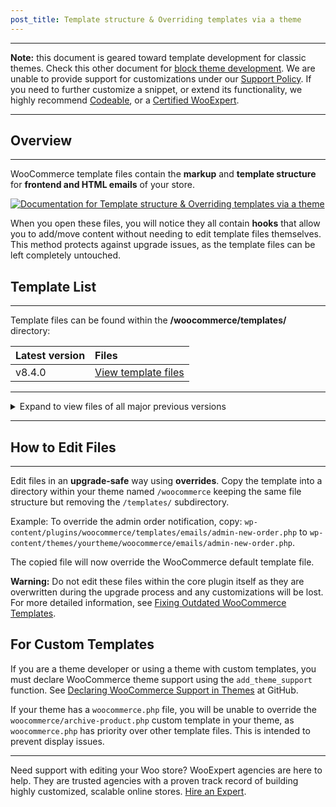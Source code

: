 ```yaml
---
post_title: Template structure & Overriding templates via a theme
---
```


---

**Note:** this document is geared toward template development for classic themes. Check this other document for [block theme development](../../plugins/woocommerce-blocks/docs/designers/theming/README.md).
We are unable to provide support for customizations under our [Support Policy](http://woocommerce.com/support-policy/). If you
need to further customize a snippet, or extend its functionality, we highly
recommend [Codeable](https://codeable.io/?ref=z4Hnp), or a [Certified WooExpert](https://woocommerce.com/experts/).

---

## Overview

---

WooCommerce template files contain the **markup** and **template structure** for **frontend and HTML emails** of your
store.

[![Documentation for Template structure & Overriding templates via a theme](https://embed-ssl.wistia.com/deliveries/a2f57c5896505b39952aa8411a474066.jpg?image_play_button_size=2x&amp;image_crop_resized=960x540&amp;image_play_button=1&amp;image_play_button_color=694397e0)](https://woocommerce.com/document/template-structure/?wvideo=8mvl4bro0g)

When you open these files, you will notice they all contain **hooks** that allow you to add/move content without needing
to edit template files themselves. This method protects against upgrade issues, as the template files can be left
completely untouched.

## Template List

---

Template files can be found within the **/woocommerce/templates/** directory:

| Latest version | Files                                                                                                      |
|:---------------|:-----------------------------------------------------------------------------------------------------------|
| v8.4.0         | [View template files](https://github.com/woocommerce/woocommerce/tree/8.4.0/plugins/woocommerce/templates) |

---
<!-- markdownlint-disable MD033 -->
<details>
<summary>Expand to view files of all major previous versions</summary>

| Version | Files                                                                                                      |
|---------|------------------------------------------------------------------------------------------------------------|
| v8.3.0  | [View template files](https://github.com/woocommerce/woocommerce/tree/8.3.0/plugins/woocommerce/templates) |
| v8.2.0  | [View template files](https://github.com/woocommerce/woocommerce/tree/8.2.0/plugins/woocommerce/templates) |
| v.8.1.0 | [View template files](https://github.com/woocommerce/woocommerce/tree/8.1.0/plugins/woocommerce/templates) |
| v8.0.0  | [View template files](https://github.com/woocommerce/woocommerce/tree/8.0.0/plugins/woocommerce/templates) |
| v7.9.0  | [View template files](https://github.com/woocommerce/woocommerce/tree/7.9.0/plugins/woocommerce/templates) |
| v7.8.0  | [View template files](https://github.com/woocommerce/woocommerce/tree/7.8.0/plugins/woocommerce/templates) |
| v7.7.0  | [View template files](https://github.com/woocommerce/woocommerce/tree/7.7.0/plugins/woocommerce/templates) |
| v7.6.0  | [View template files](https://github.com/woocommerce/woocommerce/tree/7.6.0/plugins/woocommerce/templates) |
| v7.5.0  | [View template files](https://github.com/woocommerce/woocommerce/tree/7.5.0/plugins/woocommerce/templates) |
| v7.4.0  | [View template files](https://github.com/woocommerce/woocommerce/tree/7.4.0/plugins/woocommerce/templates) |
| v7.3.0  | [View template files](https://github.com/woocommerce/woocommerce/tree/7.3.0/plugins/woocommerce/templates) |
| v7.2.0  | [View template files](https://github.com/woocommerce/woocommerce/tree/7.2.0/plugins/woocommerce/templates) |
| v7.1.0  | [View template files](https://github.com/woocommerce/woocommerce/tree/7.1.0/plugins/woocommerce/templates) |
| v7.0.0  | [View template files](https://github.com/woocommerce/woocommerce/tree/7.0.0/plugins/woocommerce/templates) |
| v6.9.0  | [View template files](https://github.com/woocommerce/woocommerce/tree/6.9.0/plugins/woocommerce/templates) |
| v6.8.0  | [View template files](https://github.com/woocommerce/woocommerce/tree/6.8.0/plugins/woocommerce/templates) |
| v6.7.0  | [View template files](https://github.com/woocommerce/woocommerce/tree/6.7.0/plugins/woocommerce/templates) |
| v6.6.0  | [View template files](https://github.com/woocommerce/woocommerce/tree/6.6.0/plugins/woocommerce/templates) |
| v6.5.0  | [View template files](https://github.com/woocommerce/woocommerce/tree/6.5.0/plugins/woocommerce/templates) |
| v6.4.0  | [View template files](https://github.com/woocommerce/woocommerce/tree/6.4.0/plugins/woocommerce/templates) |
| v6.3.0  | [View template files](https://github.com/woocommerce/woocommerce/tree/6.3.0/plugins/woocommerce/templates) |
| v6.2.0  | [View template files](https://github.com/woocommerce/woocommerce/tree/6.2.0/plugins/woocommerce/templates) |
| v6.1.0  | [View template files](https://github.com/woocommerce/woocommerce/tree/6.1.0/plugins/woocommerce/templates) |
| v6.0.0  | [View template files](https://github.com/woocommerce/woocommerce/tree/6.0.0/plugins/woocommerce/templates) |
| v5.9.0  | [View template files](https://github.com/woocommerce/woocommerce/tree/5.9.0/templates)                     |
| v5.8.0  | [View template files](https://github.com/woocommerce/woocommerce/tree/5.8.0/templates)                     |
| v5.7.0  | [View template files](https://github.com/woocommerce/woocommerce/tree/5.7.0/templates)                     |
| v5.6.0  | [View template files](https://github.com/woocommerce/woocommerce/tree/5.6.0/templates)                     |
| v5.5.0  | [View template files](https://github.com/woocommerce/woocommerce/tree/5.5.0/templates)                     |
| v5.4.0  | [View template files](https://github.com/woocommerce/woocommerce/tree/5.4.0/templates)                     |
| v5.3.0  | [View template files](https://github.com/woocommerce/woocommerce/tree/5.3.0/templates)                     |
| v5.2.0  | [View template files](https://github.com/woocommerce/woocommerce/tree/5.2.0/templates)                     |
| v5.1.0  | [View template files](https://github.com/woocommerce/woocommerce/tree/5.1.0/templates)                     |
| v5.0.0  | [View template files](https://github.com/woocommerce/woocommerce/tree/5.0.0/templates)                     |
| v4.9.0  | [View template files](https://github.com/woocommerce/woocommerce/tree/4.9.0/templates)                     |
| v4.8.0  | [View template files](https://github.com/woocommerce/woocommerce/tree/4.8.0/templates)                     |
| v4.7.0  | [View template files](https://github.com/woocommerce/woocommerce/tree/4.7.0/templates)                     |
| v4.6.0  | [View template files](https://github.com/woocommerce/woocommerce/tree/4.6.0/templates)                     |
| v4.5.0  | [View template files](https://github.com/woocommerce/woocommerce/tree/4.5.0/templates)                     |
| v4.4.0  | [View template files](https://github.com/woocommerce/woocommerce/tree/4.4.0/templates)                     |
| v4.3.0  | [View template files](https://github.com/woocommerce/woocommerce/tree/4.3.0/templates)                     |
| v4.2.0  | [View template files](https://github.com/woocommerce/woocommerce/tree/4.2.0/templates)                     |
| v4.1.0  | [View template files](https://github.com/woocommerce/woocommerce/tree/4.1.0/templates)                     |
| v4.0.0  | [View template files](https://github.com/woocommerce/woocommerce/tree/4.0.0/templates)                     |
| v3.9.0  | [View template files](https://github.com/woocommerce/woocommerce/tree/3.9.0/templates)                     |
| v3.8.0  | [View template files](https://github.com/woocommerce/woocommerce/tree/3.8.0/templates)                     |
| v3.7.0  | [View template files](https://github.com/woocommerce/woocommerce/tree/3.9.0/templates)                     |
| v3.6.0  | [View template files](https://github.com/woocommerce/woocommerce/tree/3.6.0/templates)                     |
| v3.5.0  | [View template files](https://github.com/woocommerce/woocommerce/tree/3.5.0/templates)                     |
| v3.4.0  | [View template files](https://github.com/woocommerce/woocommerce/tree/3.4.0/templates)                     |
| v3.3.0  | [View template files](https://github.com/woocommerce/woocommerce/tree/3.3.0/templates)                     |
| v3.2.0  | [View template files](https://github.com/woocommerce/woocommerce/tree/3.2.0/templates)                     |
| v3.1.0  | [View template files](https://github.com/woocommerce/woocommerce/tree/3.1.0/templates)                     |
| v3.0.0  | [View template files](https://github.com/woocommerce/woocommerce/tree/3.0.0/templates)                     |
| v2.6.0  | [View template files](https://github.com/woocommerce/woocommerce/tree/2.6.0/templates)                     |
</details>
<!-- markdownlint-enable MD033 -->

---

## How to Edit Files

---

Edit files in an **upgrade-safe** way using **overrides**. Copy the template into a directory within your theme named `/woocommerce` keeping the same file structure but removing the `/templates/` subdirectory.

Example: To override the admin order notification, copy: `wp-content/plugins/woocommerce/templates/emails/admin-new-order.php` to `wp-content/themes/yourtheme/woocommerce/emails/admin-new-order.php`.

The copied file will now override the WooCommerce default template file.

**Warning:** Do not edit these files within the core plugin itself as they are overwritten during the upgrade process and any customizations will be lost. For more detailed information, see [Fixing Outdated WooCommerce Templates](https://woocommerce.com/document/fix-outdated-templates-woocommerce/).

## For Custom Templates

If you are a theme developer or using a theme with custom templates, you must declare WooCommerce theme support using the `add_theme_support` function. See [Declaring WooCommerce Support in Themes](https://github.com/woocommerce/woocommerce/wiki/Declaring-WooCommerce-support-in-themes) at GitHub.

If your theme has a `woocommerce.php` file, you will be unable to override the `woocommerce/archive-product.php` custom template in your theme, as `woocommerce.php` has priority over other template files. This is intended to prevent display issues.

---

Need support with editing your Woo store? WooExpert agencies are here to help. They are trusted agencies with a proven track record of building highly customized, scalable online stores.
[Hire an Expert](https://woocommerce.com/customizations/).
